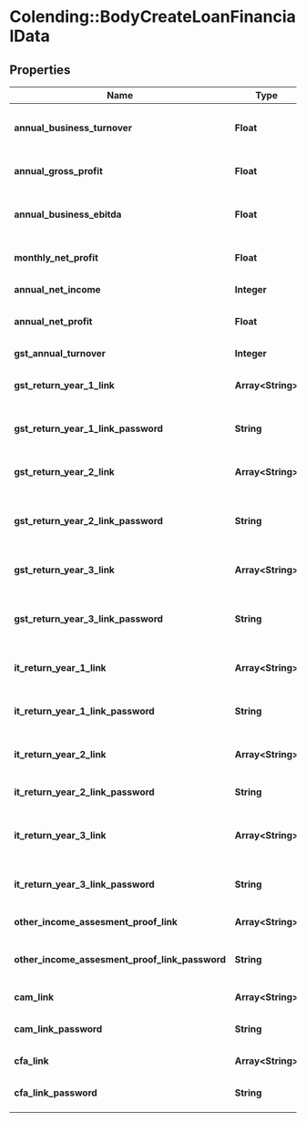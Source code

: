 # Colending::BodyCreateLoanFinancialData

## Properties
Name | Type | Description | Notes
------------ | ------------- | ------------- | -------------
**annual_business_turnover** | **Float** | Annual Business Turnover (in Rupees) | [optional] 
**annual_gross_profit** | **Float** | Annual Gross Profit (in Rupees) | [optional] 
**annual_business_ebitda** | **Float** | Annual Business EBITDA (in Rupees) | [optional] 
**monthly_net_profit** | **Float** | Monthly Net Profit (in Rupees) | [optional] 
**annual_net_income** | **Integer** | Annual Net Income | [optional] 
**annual_net_profit** | **Float** | Net Profit After Tax (in Rupees) | [optional] 
**gst_annual_turnover** | **Integer** | GST Annual Turnover | [optional] 
**gst_return_year_1_link** | **Array&lt;String&gt;** | GST return image for last year | [optional] 
**gst_return_year_1_link_password** | **String** | GST return image password for last year | [optional] 
**gst_return_year_2_link** | **Array&lt;String&gt;** | GST return image for last year -1 | [optional] 
**gst_return_year_2_link_password** | **String** | GST return image password for last year -1 | [optional] 
**gst_return_year_3_link** | **Array&lt;String&gt;** | GST return image for last year -2 | [optional] 
**gst_return_year_3_link_password** | **String** | GST return image password for last year -2 | [optional] 
**it_return_year_1_link** | **Array&lt;String&gt;** | IT return image for last year | [optional] 
**it_return_year_1_link_password** | **String** | IT return image password for last year | [optional] 
**it_return_year_2_link** | **Array&lt;String&gt;** | IT return image for last year -1 | [optional] 
**it_return_year_2_link_password** | **String** | IT return image for last year -1 | [optional] 
**it_return_year_3_link** | **Array&lt;String&gt;** | IT return image for last year - 2 | [optional] 
**it_return_year_3_link_password** | **String** | IT return image for last year - 2 | [optional] 
**other_income_assesment_proof_link** | **Array&lt;String&gt;** | Image of other bills | [optional] 
**other_income_assesment_proof_link_password** | **String** | Image password of other bills | [optional] 
**cam_link** | **Array&lt;String&gt;** | CAM Document | [optional] 
**cam_link_password** | **String** | CAM Document Password | [optional] 
**cfa_link** | **Array&lt;String&gt;** | CFA Document | [optional] 
**cfa_link_password** | **String** | CFA Document Password | [optional] 


